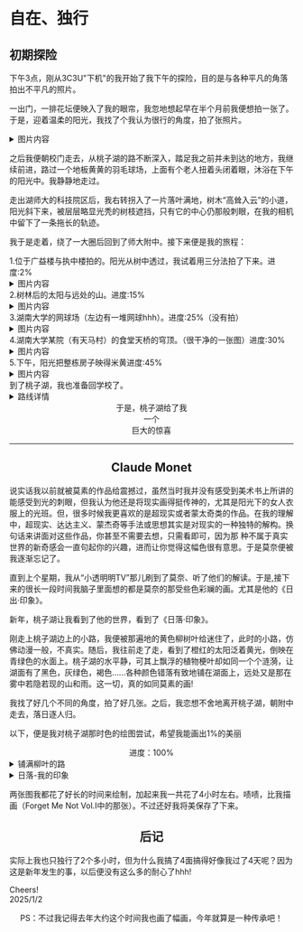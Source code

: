 # 自在、独行
## 初期探险
<p class='ins'>下午3点，刚从3C3U"下机"的我开始了我下午的探险，目的是与各种平凡的角落拍出不平凡的照片。</p>
<p class='ins'>一出门，一排花坛便映入了我的眼帘，我忽地想起早在半个月前我便想拍一张了。于是，迎着温柔的阳光，我找了个我认为很行的角度，拍了张照片。</p>
<details>
    <summary>图片内容</summary>
    <img src="/imgs/walk_alone/0.jpg" title="绘制版本" />
    <img src="/imgs/walk_alone/0_or.jpg" title="实际版本" />
</details>
<p class='ins'>之后我便朝校门走去，从桃子湖的路不断深入，踏足我之前并未到达的地方，我继续前进，路过一个地板黄黄的羽毛球场，上面有个老人扭着头闭着眼，沐浴在下午的阳光中。我静静地走过。</p>
<p class='ins'>走出湖师大的科技院区后，我右转拐入了一片落叶满地，树木“高耸入云”的小道，阳光斜下来，被层层略显光秃的树枝遮挡，只有它的中心仍那般刺眼，在我的相机中留下了一条拖长的轨迹。</p>
<p class='ins'>我于是走着，绕了一大圈后回到了师大附中。接下来便是我的旅程：</p>
1.位于广益楼与执中楼拍的。阳光从树中透过，我试着用三分法拍了下来。<span class='ps'>进度:2%</span>
<details>
    <summary>图片内容</summary>
    <img src="/imgs/walk_alone/1.jpg" title="绘制版本" />
    <img src="/imgs/walk_alone/1_or.jpg" title="实际版本" />
    <img src="/imgs/walk_alone/prog_1.jpg" title="路线图" />
</details>
2.树林后的太阳与远处的山。<span class='ps'>进度:15%</span>
<details>
    <summary>图片内容</summary>
    <img src="/imgs/walk_alone/2.jpg" title="绘制版本" />
    <img src="/imgs/walk_alone/2_or.jpg" title="实际版本" />
    <img src="/imgs/walk_alone/prog_2.jpg" title="路线图" />
</details>
3.湖南大学的网球场（左边有一堆网球hhh）。<span class='ps'>进度:25%（没有拍）</span>
<details>
    <summary>图片内容</summary>
    <img src="/imgs/walk_alone/3.jpg" title="绘制版本" />
    <img src="/imgs/walk_alone/prog_3.jpg" title="路线图" />
</details>
4.湖南大学某院（有天马村）的食堂天桥的穹顶。（很干净的一张图）<span class='ps'>进度:30%</span>
<details>
    <summary>图片内容</summary>
    <img src="/imgs/walk_alone/4.jpg" title="绘制版本" />
    <img src="/imgs/walk_alone/4_or.jpg" title="实际版本" />
    <img src="/imgs/walk_alone/prog_4.jpg" title="路线图" />
</details>
5.下午，阳光把整栋房子映得米黄<span class='ps'>进度:45%</span>
<details>
    <summary>图片内容</summary>
    <img src="/imgs/walk_alone/5.jpg" title="绘制版本" />
    <img src="/imgs/walk_alone/5_or.jpg" title="实际版本" />
    <img src="/imgs/walk_alone/prog_5.jpg" title="路线图" />
</details>
到了桃子湖，我也准备回学校了。
<details>
<summary>路线详情</summary>
<img src="/imgs/walk_alone/prog_6.jpg" title="路线图" />
</details>
<div class='hl'>
<center>于是，桃子湖给了我</center>
<center>一个</center>
<center>巨大的惊喜</center>
</div>
<hr />

## <center>Claude Monet</center>

<p class='ins'>说实话我以前就被莫素的作品给震撼过，虽然当时我并没有感受到美术书上所讲的能感受到光的刺眼，但我认为他还是将现实画得挺传神的，尤其是阳光下的女人衣服上的光班。但，很多时候我更喜欢的是超现实或者蒙太奇类的作品。在我的理解中，超现实、达达主义、蒙杰奇等手法或思想其实是对现实的一种独特的解构。换句话来讲面对这些作品，你甚至不需要去想，只需看即可，因为那
种不属于真实世界的新奇感会一直句起你的兴趣，进而让你觉得这幅色很有意思。于是莫奈便被我逐渐忘记了。</p>
<p class='ins'>直到上个星期，我从“小透明明TV”那儿刷到了莫奈、听了他们的解读。于是,接下来的很长一段时间我脑子里面想的都是莫奈的那受些色彩斓的画。尤其是他的《日出·印象》。</p>
<p class='ins'>新年，桃子湖让我看到了他的世界，看到了《日落·印象》。</p>
<p class='ins'>刚走上桃子湖边上的小路，我便被那遍地的黄色柳树叶给迷住了，此时的小路，仿佛动漫一般，不真实。随后，我往前走了走，看到了橙红的太阳泛着黄光，倒映在青绿色的水面上。桃子湖的水平静，可其上飘浮的植物梗叶却如同一个个涟漪，让湖面有了黑色，灰绿色，褐色......各种颜色错落有致地铺在湖面上，远处又是那在雾中若隐若现的山和雨。这一切，真的如同莫素的画!</p>
<p class='ins'>我找了好几个不同的角度，拍了好几张。之后，我恋想不舍地离开桃子湖，朝附中走去，落日逐人归。</p>
<p class='ins'>以下，便是我对桃子湖那时色的绘图尝试，希望我能画出1%的美丽</p>
<center class='hl'>进度：100%</center>
<details>
    <summary>铺满柳叶的路</summary>
    <img src="/imgs/walk_alone/6.jpg" title="绘制版本" />
    <img src="/imgs/walk_alone/6_or.jpg" title="实际版本" />
</details>
<details>
    <summary>日落-我的印象</summary>
    <img src="/imgs/walk_alone/7.jpg" title="绘制版本" />
    <p class='ps'>PS：纵使我使出浑身解数还是不能将那张美图绘制出其1%的美。</p>
    <img src="/imgs/walk_alone/7_or1.jpg" title="实际版本" />
    <img src="/imgs/walk_alone/7_or0.jpg" title="附加" />
</details>
<p class='ins'>两张图我都花了好长的时间来绘制，加起来我一共花了4小时左右。啧啧，比我描画（Forget Me Not Vol.I中的那张）。不过还好我将美保存了下来。</p>

## <center>后记</center>
<p class='ins'>实际上我也只独行了2个多小时，但为什么我搞了4面搞得好像我过了4天呢？因为这是新年发生的事，以后便没有这么多的耐心了hhh!</p>
<p class='leave'>Cheers!<br>2025/1/2<br></p>
<p class='ps'><center>PS：不过我记得去年大约这个时间我也画了幅画，今年就算是一种传承吧！</center></p>

